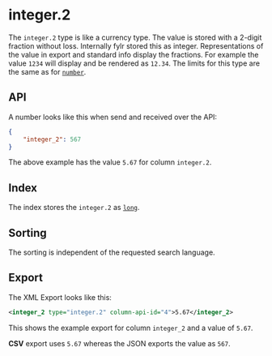 # integer.2

The `integer.2` type is like a currency type. The value is stored with a 2-digit fraction without loss. Internally fylr stored this as integer. Representations of the value in export and standard info display the fractions. For example the value `1234` will display and be rendered as `12.34`. The limits for this type are the same as for [`number`](number.md).

## API

A number looks like this when send and received over the API:

```json
{
    "integer_2": 567
}
```

The above example has the value `5.67` for column `integer.2`.

## Index&#x20;

The index stores the `integer.2` as [`long`](https://www.elastic.co/guide/en/elasticsearch/reference/current/number.html).

## Sorting

The sorting is independent of the requested search language.

## Export

The XML Export looks like this:

```xml
<integer_2 type="integer.2" column-api-id="4">5.67</integer_2>
```

This shows the example export for column `integer_2` and a value of `5.67`.

**CSV** export uses `5.67` whereas the JSON exports the value as `567`.
